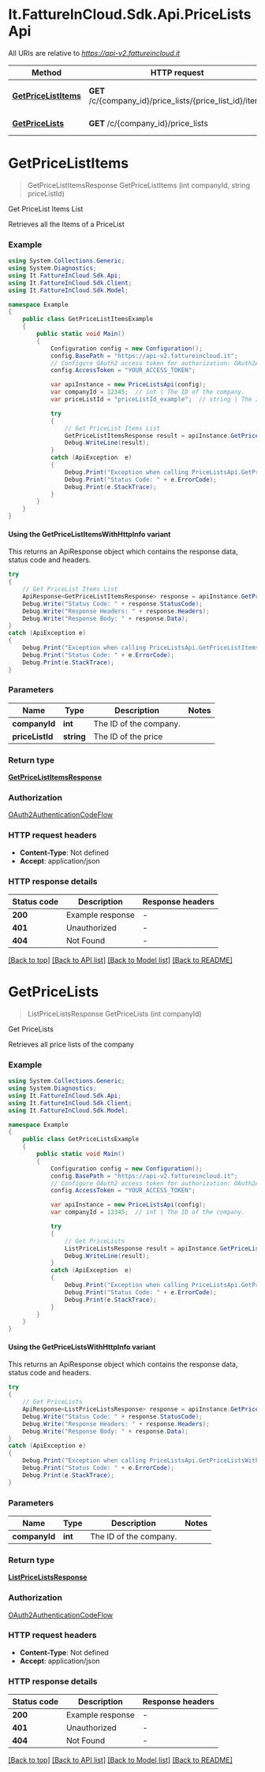 # It.FattureInCloud.Sdk.Api.PriceListsApi

All URIs are relative to *https://api-v2.fattureincloud.it*

| Method | HTTP request | Description |
|--------|--------------|-------------|
| [**GetPriceListItems**](PriceListsApi.md#getpricelistitems) | **GET** /c/{company_id}/price_lists/{price_list_id}/items | Get PriceList Items List |
| [**GetPriceLists**](PriceListsApi.md#getpricelists) | **GET** /c/{company_id}/price_lists | Get PriceLists |

<a id="getpricelistitems"></a>
# **GetPriceListItems**
> GetPriceListItemsResponse GetPriceListItems (int companyId, string priceListId)

Get PriceList Items List

Retrieves all the Items of a PriceList

### Example
```csharp
using System.Collections.Generic;
using System.Diagnostics;
using It.FattureInCloud.Sdk.Api;
using It.FattureInCloud.Sdk.Client;
using It.FattureInCloud.Sdk.Model;

namespace Example
{
    public class GetPriceListItemsExample
    {
        public static void Main()
        {
            Configuration config = new Configuration();
            config.BasePath = "https://api-v2.fattureincloud.it";
            // Configure OAuth2 access token for authorization: OAuth2AuthenticationCodeFlow
            config.AccessToken = "YOUR_ACCESS_TOKEN";

            var apiInstance = new PriceListsApi(config);
            var companyId = 12345;  // int | The ID of the company.
            var priceListId = "priceListId_example";  // string | The ID of the price

            try
            {
                // Get PriceList Items List
                GetPriceListItemsResponse result = apiInstance.GetPriceListItems(companyId, priceListId);
                Debug.WriteLine(result);
            }
            catch (ApiException  e)
            {
                Debug.Print("Exception when calling PriceListsApi.GetPriceListItems: " + e.Message);
                Debug.Print("Status Code: " + e.ErrorCode);
                Debug.Print(e.StackTrace);
            }
        }
    }
}
```

#### Using the GetPriceListItemsWithHttpInfo variant
This returns an ApiResponse object which contains the response data, status code and headers.

```csharp
try
{
    // Get PriceList Items List
    ApiResponse<GetPriceListItemsResponse> response = apiInstance.GetPriceListItemsWithHttpInfo(companyId, priceListId);
    Debug.Write("Status Code: " + response.StatusCode);
    Debug.Write("Response Headers: " + response.Headers);
    Debug.Write("Response Body: " + response.Data);
}
catch (ApiException e)
{
    Debug.Print("Exception when calling PriceListsApi.GetPriceListItemsWithHttpInfo: " + e.Message);
    Debug.Print("Status Code: " + e.ErrorCode);
    Debug.Print(e.StackTrace);
}
```

### Parameters

| Name | Type | Description | Notes |
|------|------|-------------|-------|
| **companyId** | **int** | The ID of the company. |  |
| **priceListId** | **string** | The ID of the price |  |

### Return type

[**GetPriceListItemsResponse**](GetPriceListItemsResponse.md)

### Authorization

[OAuth2AuthenticationCodeFlow](../README.md#OAuth2AuthenticationCodeFlow)

### HTTP request headers

 - **Content-Type**: Not defined
 - **Accept**: application/json


### HTTP response details
| Status code | Description | Response headers |
|-------------|-------------|------------------|
| **200** | Example response |  -  |
| **401** | Unauthorized |  -  |
| **404** | Not Found |  -  |

[[Back to top]](#) [[Back to API list]](../../README.md#documentation-for-api-endpoints) [[Back to Model list]](../../README.md#documentation-for-models) [[Back to README]](../../README.md)

<a id="getpricelists"></a>
# **GetPriceLists**
> ListPriceListsResponse GetPriceLists (int companyId)

Get PriceLists

Retrieves all price lists of the company

### Example
```csharp
using System.Collections.Generic;
using System.Diagnostics;
using It.FattureInCloud.Sdk.Api;
using It.FattureInCloud.Sdk.Client;
using It.FattureInCloud.Sdk.Model;

namespace Example
{
    public class GetPriceListsExample
    {
        public static void Main()
        {
            Configuration config = new Configuration();
            config.BasePath = "https://api-v2.fattureincloud.it";
            // Configure OAuth2 access token for authorization: OAuth2AuthenticationCodeFlow
            config.AccessToken = "YOUR_ACCESS_TOKEN";

            var apiInstance = new PriceListsApi(config);
            var companyId = 12345;  // int | The ID of the company.

            try
            {
                // Get PriceLists
                ListPriceListsResponse result = apiInstance.GetPriceLists(companyId);
                Debug.WriteLine(result);
            }
            catch (ApiException  e)
            {
                Debug.Print("Exception when calling PriceListsApi.GetPriceLists: " + e.Message);
                Debug.Print("Status Code: " + e.ErrorCode);
                Debug.Print(e.StackTrace);
            }
        }
    }
}
```

#### Using the GetPriceListsWithHttpInfo variant
This returns an ApiResponse object which contains the response data, status code and headers.

```csharp
try
{
    // Get PriceLists
    ApiResponse<ListPriceListsResponse> response = apiInstance.GetPriceListsWithHttpInfo(companyId);
    Debug.Write("Status Code: " + response.StatusCode);
    Debug.Write("Response Headers: " + response.Headers);
    Debug.Write("Response Body: " + response.Data);
}
catch (ApiException e)
{
    Debug.Print("Exception when calling PriceListsApi.GetPriceListsWithHttpInfo: " + e.Message);
    Debug.Print("Status Code: " + e.ErrorCode);
    Debug.Print(e.StackTrace);
}
```

### Parameters

| Name | Type | Description | Notes |
|------|------|-------------|-------|
| **companyId** | **int** | The ID of the company. |  |

### Return type

[**ListPriceListsResponse**](ListPriceListsResponse.md)

### Authorization

[OAuth2AuthenticationCodeFlow](../README.md#OAuth2AuthenticationCodeFlow)

### HTTP request headers

 - **Content-Type**: Not defined
 - **Accept**: application/json


### HTTP response details
| Status code | Description | Response headers |
|-------------|-------------|------------------|
| **200** | Example response |  -  |
| **401** | Unauthorized |  -  |
| **404** | Not Found |  -  |

[[Back to top]](#) [[Back to API list]](../../README.md#documentation-for-api-endpoints) [[Back to Model list]](../../README.md#documentation-for-models) [[Back to README]](../../README.md)

